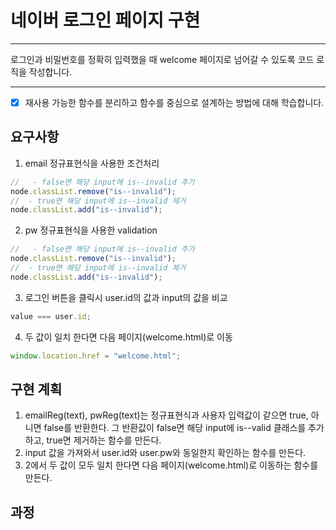 # 네이버 로그인 페이지 구현

---

로그인과 비밀번호를 정확히 입력했을 때 welcome 페이지로 넘어갈 수 있도록 코드 로직을 작성합니다.

---

- [x] 재사용 가능한 함수를 분리하고 함수를 중심으로 설계하는 방법에 대해 학습합니다.

## 요구사항

1. email 정규표현식을 사용한 조건처리

```js
//   - false면 해당 input에 is--invalid 추가
node.classList.remove("is--invalid");
//  - true면 해당 input에 is--invalid 제거
node.classList.add("is--invalid");
```

2. pw 정규표현식을 사용한 validation

```js
//   - false면 해당 input에 is--invalid 추가
node.classList.remove("is--invalid");
//  - true면 해당 input에 is--invalid 제거
node.classList.add("is--invalid");
```

3. 로그인 버튼을 클릭시 user.id의 값과 input의 값을 비교

```js
value === user.id;
```

4. 두 값이 일치 한다면 다음 페이지(welcome.html)로 이동

```js
window.location.href = "welcome.html";
```

## 구현 계획

1. emailReg(text), pwReg(text)는 정규표현식과 사용자 입력값이 같으면 true, 아니면 false를 반환한다. 그 반환값이 false면 해당 input에 is--valid 클래스를 추가하고, true면 제거하는 함수를 만든다.
2. input 값을 가져와서 user.id와 user.pw와 동일한지 확인하는 함수를 만든다.
3. 2에서 두 값이 모두 일치 한다면 다음 페이지(welcome.html)로 이동하는 함수를 만든다.

## 과정
